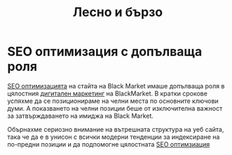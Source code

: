 ﻿---
layout: post
order: 12
rel: /about/blackmarket/optimization
service: /services/optimization
project: /portfolio/blackmarket
header: compact
display: subject cover
title: Лесно и бързо
description: SEO оптимизацията на стайта на Black Market имаше допълващата роля в цялостния дигитален маркетинг на BlackMarket.
---
# SEO oптимизация с допълваща роля
[SEO оптимизацията](./../../маркетинг/seo-оптимизация.html) на стайта на Black Market имаше допълваща роля в цялостния [дигитален маркетинг](./../../маркетинг/дигитална-маркетинг-стратегия.html) на BlackMarket. В кратки срокове успяхме да се позиционираме на челни места по основните ключови думи. А показването на челни позиции беше от изключителна важност за затвърждаването на имиджа на Black Market. 

Обърнахме сериозно внимание на вътрешната структура на уеб сайта, така че да е в унисон с всички модерни тенденции за индексиране на по-предни позиции и да подпомогне цялостната [SEO оптимзиация](./../../маркетинг/seo-оптимизация.html)